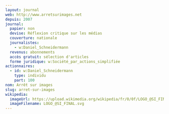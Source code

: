 ```yaml
---
layout: journal
web: http://www.arretsurimages.net
depuis: 2007
journal:
  papier: non
  devise: Réflexion critique sur les médias
  couverture: nationale
  journalistes:
    - w:Daniel_Schneidermann
  revenus: abonnements
  accès gratuit: sélection d'articles
  forme juridique: w:Société_par_actions_simplifiée
actionnaires:
  - id: w:Daniel_Schneidermann
    type: individu
    part: 100
nom: Arrêt sur images
slug: arret-sur-images
wikipedia:
  imageUrl: https://upload.wikimedia.org/wikipedia/fr/0/0f/LOGO_@SI_FINAL.svg
  imageFilename: LOGO_@SI_FINAL.svg
---
```

